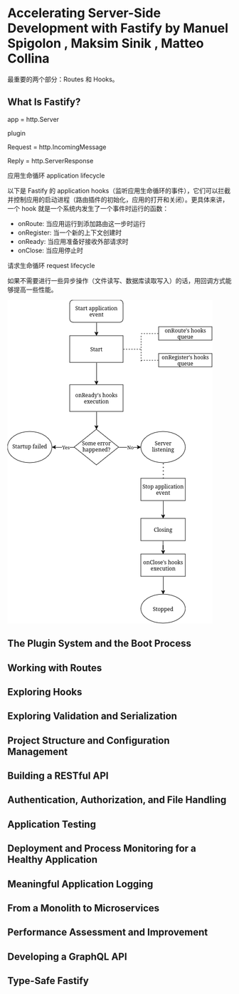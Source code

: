 # Accelerating Server-Side Development with Fastify by Manuel Spigolon , Maksim Sinik , Matteo Collina

最重要的两个部分：Routes 和 Hooks。

## What Is Fastify?

app = http.Server

plugin

Request = http.IncomingMessage

Reply = http.ServerResponse

应用生命循环 application lifecycle

以下是 Fastify 的 application hooks（监听应用生命循环的事件），它们可以拦截并控制应用的启动进程（路由插件的初始化，应用的打开和关闭）。更具体来讲，一个 hook 就是一个系统内发生了一个事件时运行的函数：

- onRoute: 当应用运行到添加路由这一步时运行
- onRegister: 当一个新的上下文创建时
- onReady: 当应用准备好接收外部请求时
- onClose: 当应用停止时

请求生命循环 request lifecycle

如果不需要进行一些异步操作（文件读写、数据库读取写入）的话，用回调方式能够提高一些性能。

![](./fastify-app-lifecycle.png)

## The Plugin System and the Boot Process

## Working with Routes

## Exploring Hooks

## Exploring Validation and Serialization

## Project Structure and Configuration Management

## Building a RESTful API

## Authentication, Authorization, and File Handling

## Application Testing

## Deployment and Process Monitoring for a Healthy Application

## Meaningful Application Logging

## From a Monolith to Microservices

## Performance Assessment and Improvement

## Developing a GraphQL API

## Type-Safe Fastify
